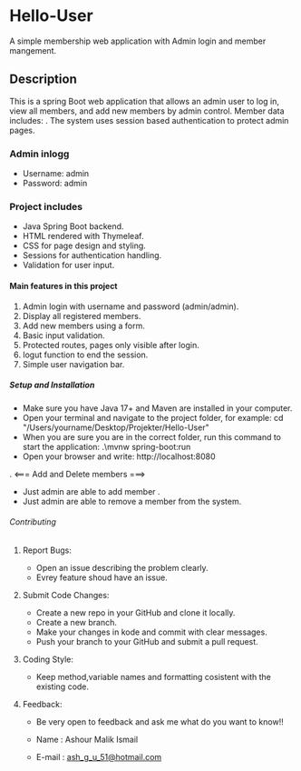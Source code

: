 # Hello-User
A simple membership web application with Admin login and member mangement.

## Description
This is a spring Boot web application that allows an admin user to log in, view all members, and add new members by admin control.
Member data includes: 
<First name>
<Last name>
<Birthday>
<Email>.
The system uses session based authentication to protect admin pages.

### Admin inlogg
 * Username: admin
 * Password: admin


### Project includes
- Java Spring Boot backend.
- HTML rendered with Thymeleaf.
- CSS for page design and styling.
- Sessions for authentication handling.
- Validation for user input.

#### Main features in this project
1. Admin login with username and password (admin/admin).
2. Display all registered members.
3. Add new members using a form.
4. Basic input validation.
5. Protected routes, pages only visible after login.
6. logut function to end the session.
7. Simple user navigation bar.

##### Setup and Installation
* Make sure you have Java 17+ and Maven are installed in your computer.
* Open your terminal and navigate to the project folder, for example: cd "/Users/yourname/Desktop/Projekter/Hello-User"
* When you are sure you are in the correct folder, run this command to start the application:
 .\mvnw spring-boot:run
* Open your browser and write:
http://localhost:8080

. <=== Add and Delete members ===>
- Just admin are able to add member .
- Just admin are able to remove a member from the system.

###### Contributing

1. Report Bugs:
    - Open an issue describing the problem clearly.
    - Evrey feature shoud have an issue.

2. Submit Code Changes:
    - Create a new repo in your GitHub and clone it locally.
    - Create a new branch.
    - Make your changes in kode and commit with clear messages.
    - Push your branch to your GitHub and submit a pull request.

3. Coding Style:
    - Keep method,variable names and formatting cosistent with the existing code.

4. Feedback:
    - Be very open to feedback and ask me what do you want to know!!

    - Name : Ashour Malik Ismail
    - E-mail : ash_g_u_51@hotmail.com
